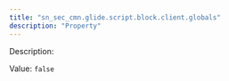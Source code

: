 ```yaml
---
title: "sn_sec_cmn.glide.script.block.client.globals"
description: "Property"
---
```


Description: 

Value: `false`